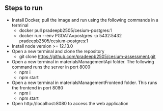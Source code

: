 ## Steps to run 
- Install Docker, pull the image and run using the following commands in a terminal
    - docker pull pradeepb2505/cesium-postgres:1
    - docker run --env PGDATA=postgres -p 5432:5432 pradeepb2505/cesium-postgres:1
- Install node version >= 12.13.0
- Open a new terminal and clone the repository
    - git clone https://github.com/pradeepb2505/cesium-assessment.git
- Open a new terminal in materialsManagementApi folder. The following command runs the server in port 8000
    - npm i
    - npm start
- Open a new terminal in materialsManagementFrontend folder. This runs the frontend in port 8080
    - npm i
    - npm start
- Open http://localhost:8080 to access the web application
